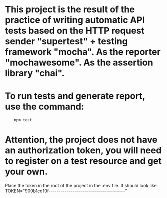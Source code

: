 # This project is the result of the practice of writing automatic API tests based on the HTTP request sender "supertest" + testing framework "mocha". As the reporter  "mochawesome". As the assertion library "chai". 

# To run tests and generate report, use the command:
        npm test

# Attention, the project does not have an authorization token, you will need to register on a test resource and get your own.
Place the token in the root of the project in the .env file. It should look like:
        TOKEN="900b1cd10f--------------------------------------"
